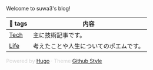 Welcome to suwa3's blog!

| 🔖 tags | 内容 |
|---|---|
| [Tech](https://suwa3.netlify.app/tags/tech/) | 主に技術記事です。|
| [Life](https://suwa3.netlify.app/tags/life/) | 考えたことや人生についてのポエムです。|
  
<font color="lightgray">Powered by [Hugo️️️](https://gohugo.io/) · Theme️ [Github Style](https://github.com/MeiK2333/github-style/)</font>
